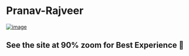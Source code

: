 # Pranav-Rajveer
[![image](https://github-production-user-asset-6210df.s3.amazonaws.com/55043383/282463984-d73a8f43-5833-42cd-b073-1defb2abcdd9.png)](https://lol.pranavrajveer.com/)

## See the site at 90% zoom for Best Experience 🚀
